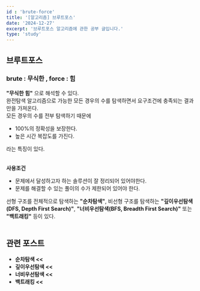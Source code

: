 ```yaml
---
id : 'brute-force'
title: '[알고리즘] 브루트포스'
date: '2024-12-27'
excerpt: '브루트포스 알고리즘에 관한 공부 글입니다.'
type: 'study'
---
```


## 브루트포스
### brute : 무식한 , force : 힘
**"무식한 힘"** 으로 해석할 수 있다. <br>
완전탐색 알고리즘으로 가능한 모든 경우의 수를 탐색하면서 요구조건에 충족되는 결과만을 가져온다.<br>
모든 경우의 수를 전부 탐색하기 때문에
<ul>
    <li>100%의 정확성을 보장한다.</li>
    <li>높은 시간 복잡도를 가진다.</li>
</ul>
라는 특징이 있다.<br>
<br>

**사용조건**
<ul>
    <li>문제에서 달성하고자 하는 솔루션이 잘 정리되어 있어야한다.</li>
    <li>문제를 해결할 수 있는 풀이의 수가 제한되어 있어야 한다.</li>
</ul>

선형 구조를 전체적으로 탐색하는 **"순차탐색"**, 비선형 구조를 탐색하는 **"깊이우선탐색(DFS, Depth First Search)"**, **"너비우선탐색(BFS, Breadth First Search)"** 또는 **"백트래킹"** 등이 있다.<br>
<br>

## 관련 포스트

<ul>
    <li><a href="/pages/posts/sequential-search" style="text-decoration-line: none; font-weight: bold">순차탐색 <<</a></li>
    <li><a href="/pages/posts/depth-first-search" style="text-decoration-line: none; font-weight: bold">깊이우선탐색 <<</a></li>
    <li><a href="/pages/posts/breadth-first-search" style="text-decoration-line: none; font-weight: bold">너비우선탐색 <<</a></li>
    <li><a href="/pages/posts/back-tracking" style="text-decoration-line: none; font-weight: bold">백트래킹 <<</a></li>
</ul>